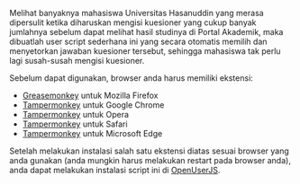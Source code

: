 Melihat banyaknya mahasiswa Universitas Hasanuddin yang merasa dipersulit ketika diharuskan mengisi kuesioner yang cukup banyak jumlahnya sebelum dapat melihat hasil studinya di Portal Akademik, maka dibuatlah user script sederhana ini yang secara otomatis memilih dan menyetorkan jawaban kuesioner tersebut, sehingga mahasiswa tak perlu lagi susah-susah mengisi kuesioner.

Sebelum dapat digunakan, browser anda harus memiliki ekstensi:

* [Greasemonkey](https://addons.mozilla.org/firefox/addon/greasemonkey/) untuk Mozilla Firefox
* [Tampermonkey](https://chrome.google.com/webstore/detail/tampermonkey/dhdgffkkebhmkfjojejmpbldmpobfkfo) untuk Google Chrome
* [Tampermonkey](https://addons.opera.com/extensions/details/tampermonkey-beta/) untuk Opera
* [Tampermonkey](https://safari.tampermonkey.net/tampermonkey.safariextz) untuk Safari
* [Tampermonkey](https://www.microsoft.com/store/p/tampermonkey/9nblggh5162s) untuk Microsoft Edge

Setelah melakukan instalasi salah satu ekstensi diatas sesuai browser yang anda gunakan (anda mungkin harus melakukan restart pada browser anda), anda dapat melakukan instalasi script ini di [OpenUserJS](https://openuserjs.org/scripts/data4pass/Auto-Select_Kuesioner_untuk_Portal_Akademik_Universitas_Hasanuddin).
